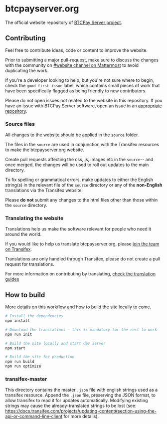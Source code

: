 # btcpayserver.org

The official website repository of [BTCPay Server project](https://github.com/btcpayserver/btcpayserver/).

## Contributing

Feel free to contribute ideas, code or content to improve the website.

Prior to submitting a major pull-request, make sure to discuss the changes with the community on [#website channel on Mattermost](https://chat.btcpayserver.org/btcpayserver/channels/website) to avoid duplicating the work.

If you're a developer looking to help, but you're not sure where to begin, check the `good first issue` label, which contains small pieces of work that have been specifically flagged as being friendly to new contributors.

Please do not open issues not related to the website in this repository. If you have an issue with BTCPay Server software, open an issue in an [appropriate repository](https://github.com/btcpayserver/btcpayserver/issues).

### Source files

All changes to the website should be applied in the `source` folder.

The files in the `source` are used in conjunction with the Transifex resources to make the btcpayserver.org website.

Create pull requests affecting the css, js, images etc in the `source`-- and once merged, the changes will be used to roll out updates to the main directory.

To fix spelling or grammatical errors, make updates to either the English string(s) in the relevant file of the `source` directory or any of the **non-English** translations via the Transifex website.

Please **do not** submit any changes to the html files other than those within the `source` directory.

### Translating the website

Translations help us make the software relevant for people who need it around the world.

If you would like to help us translate btcpayserver.org, please [join the team on Transifex](https://www.transifex.com/btcpayserver/btcpayserver-website/dashboard/).

Translations are only handled through Transifex, please do not create a pull request for translations.

For more information on contributing by translating, [check the translation guides](https://docs.btcpayserver.org/support-and-community/translate)

## How to build

More details on this workflow and how to build the site locally to come.

```sh
# Install the dependencies
npm install

# Download the translations – this is mandatory for the rest to work
npm run init

# Build the site locally and start dev server
npm start

# Build the site for production
npm run build
npm run optimize
```

### transifex-master

This directory contains the master `.json` file with english strings used as a transifex resource.
Append the `.json` file, preserving the JSON format, to allow transifex to read it for updates automatically.
Modifying existing strings may cause the already-translated strings to be lost (see: https://docs.transifex.com/projects/updating-content#section-using-the-api-or-command-line-client for more details).
